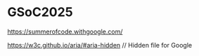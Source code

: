 # GSoC2025

https://summerofcode.withgoogle.com/


https://w3c.github.io/aria/#aria-hidden  // Hidden file for Google
